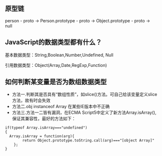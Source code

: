 ## 原型链
person - proto -> Person.prototype - proto -> Object.prototype - proto -> null

## JavaScript的数据类型都有什么？

基本数据类型：String,Boolean,Number,Undefined, Null

引用数据类型：Object(Array,Date,RegExp,Function)

## 如何判断某变量是否为数组数据类型
- 方法一.判断其是否具有“数组性质”，如slice()方法。可自己给该变量定义slice方法，故有时会失效
- 方法二.obj instanceof Array 在某些IE版本中不正确
- 方法三.方法一二皆有漏洞，在ECMA Script5中定义了新方法Array.isArray(), 保证其兼容性，最好的方法如下：
```
if(typeof Array.isArray==="undefined")
{
  Array.isArray = function(arg){
        return Object.prototype.toString.call(arg)==="[object Array]"
    }; 
}

```